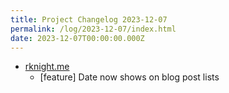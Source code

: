 ```yaml
---
title: Project Changelog 2023-12-07
permalink: /log/2023-12-07/index.html
date: 2023-12-07T00:00:00.000Z
---
```


- [rknight.me](https://rknight.me) 
    - [feature] Date now shows on blog post lists